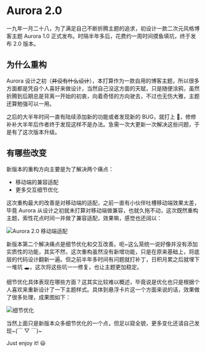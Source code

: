 # Aurora 2.0

一九年一月二十八，为了满足自己不断折腾主题的追求，初设计一款二次元风格博客主题 Aurora 1.0 正式发布。时隔半年多后，花费约一周时间摸鱼填坑，终于发布 2.0 版本。

## 为什么重构

Aurora 设计之初（~~并没有什么设计~~），本打算作为一款自用的博客主题，所以很多方面都是凭自个人喜好来做设计，当然自己没这方面的天赋，只是随便涂鸦，虽然折腾到后期总是背离一开始的初衷，向着奇怪的方向驶去，不过也无伤大雅，主题还算勉强可以一用。

之后的大半年时间一直有陆续添加新的功能或者发现新的 BUG，就打上 🍮，修修补补大半年后作者终于发现这样不是办法。急需一次大更新一次解决这些问题，于是有了这次版本升级。

## 有哪些改变

新版本的重构方向主要是为了解决两个痛点：

- 移动端的兼容适配
- 更多交互细节优化

这次重构最大的改善是对移动端的适配，之前一直有小伙伴吐槽移动端效果太差，毕竟 Aurora 从设计之初就未打算对移动端做兼容，也就久拖不动，这次既然重构主题，索性花点时间一并做了兼容适配，效果嘛，感觉也还阔以：

![Aurora 2.0 移动端适配](https://raw.githubusercontent.com/chanshiyucx/poi/master/2019/Aurora-2.0.jpg)

新版本第二个解决痛点是细节优化和交互改善。呃~这么笼统一说好像并没有添加实质性的功能，其实不然，这次重构虽然没有新增功能，只是在原来基础上，将底层的代码设计翻新一遍。但之前半年多时间有问题就打补丁，日积月累之后就埋下一堆坑 🕳，这次将这些坑一一修复，也让主题更加稳定。

细节优化具体表现在哪些方面？这其实比较难以概述，毕竟说是优化也只是根据个人喜欢来重新设计了一下主题样式。具体到悬浮卡片这一个方面来说的话，效果做了很多处理，成果图如下：

![细节优化](https://raw.githubusercontent.com/chanshiyucx/poi/master/2019/Aurora-2.0-%E7%BB%86%E8%8A%82%E4%BC%98%E5%8C%96.jpg)

当然上面只是新版本众多细节优化的一个点，但足以窥全貌，更多变化还请自己发现~(￣ ▽ ￣)~

Just enjoy it! 😃
